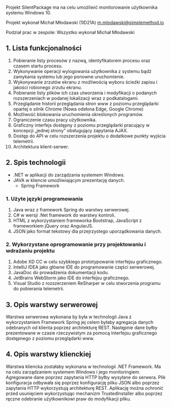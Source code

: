 Projekt SilentPackage ma na celu umożliwić monitorowanie użytkownika systemu Windows 10.

Projekt wykonał Michał Młodawski (1ID21A)  [m.mlodawski@simplemethod.io](mailto:m.mlodawski@simplemethod.io)

Podział prac w zespole: Wszystko wykonał Michał Młodawski 

## 1. Lista funkcjonalności
1. Pobieranie listy procesów z nazwą, identyfikatorem procesu oraz czasem startu procesu.
2. Wykonywanie operacji wylogowania użytkownika z systemu bądź zamykania systemu lub jego ponowne uruchomienie.
3.  Wykonywanie zrzutów ekranu z możliwością wyboru ścieżki zapisu i jakości robionego zrzutu ekranu.
4.  Pobieranie listy plików ich czas utworzenia i modyfikacji o podanych rozszerzeniach w podanej lokalizacji wraz z podkatalogami.  
5. Przeglądanie historii przeglądania stron www z poziomu przeglądarki opartej o silnik Chrome (Nowa odsłona Edge, Google Chrome)
6. Możliwość blokowania uruchomienia określonych programów.
7. Ograniczenie czasu pracy użytkownika.
8.  Graficzny interfejs dostępny z poziomu przeglądarki pracujący w koncepcji „jednej strony” obsługujący zapytania AJAX.
9.  Dostęp do API w celu rozszerzenia projektu o dodatkowe punkty wyjścia telemetrii.
10. Architektura klient-serwer.

##  2. Spis technologii
-   .NET w aplikacji do zarządzania systemem Windows.
-   JAVA w kliencie umożliwiającym prezentację danych.
    -   Spring Framework

### 1. Użyte języki programowania
1.  Java wraz z framework Spring do warstwy serwerowej.
2.  C# w wersji .Net framework do warstwy kontroli.
3.  HTML z wykorzystaniem frameworka Bootstrap, JavaScript z frameworkiem jQuery oraz AngularJS.
4.  JSON jako format tekstowy dla przejrzystego uporządkowania danych.

### 2. Wykorzystane oprogramowanie przy projektowaniu i wdrażaniu projektu
1.  Adobe XD CC w celu szybkiego prototypowanie interfejsu graficznego.
2.  IntelliJ IDEA jako główne IDE do programowanie części serwerowej.
3.  JavaDoc do prowadzenia dokumentacji kodu.
4.  JetBrains WebStorm jako IDE do interfejsu graficznego.
5.  Visual Studio z rozszerzeniem ReSharper w celu stworzenia programu do pobierania telemetrii.

##  3. Opis warstwy serwerowej
Warstwa serwerowa wykonana by była w technologii Java z wykorzystaniem Framework Spring jej celem byłaby agregacja danych odebranych od klienta poprzez architekturę REST. Następnie dane byłby prezentowane w czasie rzeczywistym za pomocą interfejsu graficznego dostępnego z poziomu przeglądarki www.

 
##  4. Opis warstwy klienckiej
Warstwa kliencka zostałaby wykonana w technologii .NET Framework. Ma na celu zarządzaniem systemem Windows i jego monitoringiem. Agregowane dane poprzez zapytania HTTP byłby wysyłane do serwera. Plik konfiguracja odbywała się poprzez konfigurację pliku JSON albo poprzez zapytania HTTP wykorzystują architekturę REST.  Aplikację można ochronić przed usunięciem wykorzystując mechanizm TrustedInstaller albo poprzez ręczne odebranie użytkownikowi praw do modyfikacji pliku.
